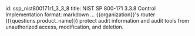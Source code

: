 id: ssp_nist800171r1_3_3_8
title: NIST SP 800-171 3.3.8 Control Implementation
format: markdown
...
{{organization}}'s router ({{questions.product_name}}) protect audit information
and audit tools from unauthorized access, modification, and deletion.

